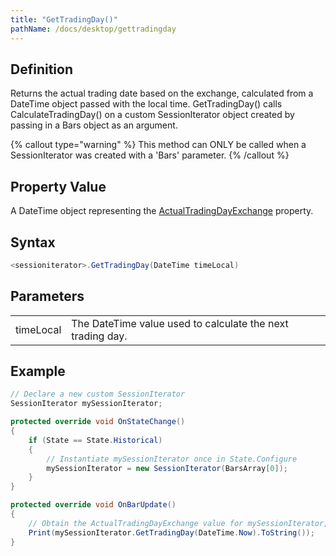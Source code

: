 ```yaml
---
title: "GetTradingDay()"
pathName: /docs/desktop/gettradingday
---
```


## Definition

Returns the actual trading date based on the exchange, calculated from a DateTime object passed with the local time. GetTradingDay() calls CalculateTradingDay() on a custom SessionIterator object created by passing in a Bars object as an argument.

{% callout type="warning" %}
This method can ONLY be called when a SessionIterator was created with a 'Bars' parameter.
{% /callout %}

## Property Value

A DateTime object representing the [ActualTradingDayExchange](/docs/desktop/actualtradingdayexchange) property.

## Syntax

```csharp
<sessioniterator>.GetTradingDay(DateTime timeLocal)
```

## Parameters

|  |  |
| --- | --- |
| timeLocal | The DateTime value used to calculate the next trading day. |

## Example

```csharp
// Declare a new custom SessionIterator
SessionIterator mySessionIterator;

protected override void OnStateChange()
{
    if (State == State.Historical)
    {
        // Instantiate mySessionIterator once in State.Configure
        mySessionIterator = new SessionIterator(BarsArray[0]);
    }
}

protected override void OnBarUpdate()
{
    // Obtain the ActualTradingDayExchange value for mySessionIterator, based on today's date
    Print(mySessionIterator.GetTradingDay(DateTime.Now).ToString());
}
```

